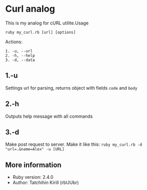 Curl analog
=========================================
This is my analog for cURL utilite.Usage
```
ruby my_curl.rb [url] [options]
```
Actions:
```
1. -u, --url 
2. -h, --help
3. -d, --data
```

1.-u
------------

Settings url for parsing, returns object with fields ``` code ``` and ``` body ```

2.-h
------------

Outputs help message with all commands

3.-d
------------

Make post request to server. Make it like this: ``` ruby my_curl.rb -d "url=.&name=Alex" -u [URL] ```

More information
------------

* Ruby version: 2.4.0
* Author: Tatchihin Kirill (rbUUbr)
